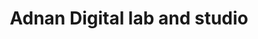 ---
title: "Adnan Digital lab and studio"
url: /khrchy/adnan-digital-lab-and-studio/
shop: photo
---